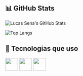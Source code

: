## 📊 GitHub Stats

![Lucas Sena's GitHub Stats](https://github-readme-stats.vercel.app/api?username=lsenaaquino&show_icons=true&theme=tokyonight&rank_icon=default)

![Top Langs](https://github-readme-stats.vercel.app/api/top-langs/?username=lsenaaquino&layout=compact&theme=tokyonight)


## 🧰 Tecnologias que uso

  <div align="left">
  <img src="https://cdn.jsdelivr.net/gh/devicons/devicon/icons/javascript/javascript-original.svg" width="40px" /> 
  <img src="https://cdn.jsdelivr.net/gh/devicons/devicon/icons/html5/html5-original.svg" width="40px" /> 
  <img src="https://cdn.jsdelivr.net/gh/devicons/devicon/icons/css3/css3-original.svg" width="40px" />
</div>
